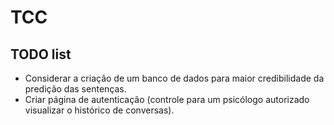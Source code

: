 # TCC

## TODO list

- Considerar a criação de um banco de dados para maior credibilidade da predição das sentenças.
- Criar página de autenticação (controle para um psicólogo autorizado visualizar o histórico de conversas).
